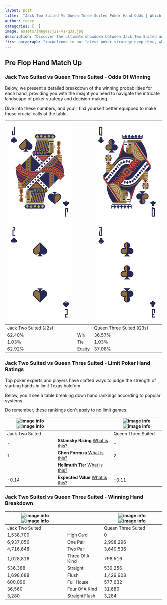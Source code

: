 ```yaml
---
layout: post
title:  "Jack Two Suited Vs Queen Three Suited Poker Hand Odds | Which Is The Better Hand In Poker? A Complete Guide"
author: reece
categories: [  ]
image: assets/images/j2s-vs-q3s.jpg
description: "Discover the ultimate showdown between Jack Two Suited and Queen Three Suited in poker! Uncover the odds, strategies, and scenarios where one hand triumphs over the other. Get ready to up your poker game with this thrilling analysis."
first_paragraph: "<p>Welcome to our latest poker strategy deep dive, where we're pitting two distinct hands against each other in a high-stakes showdown: Jack Two Suited vs Queen Three Suited.</p><p>In the dynamic world of poker, every decision counts, and knowing which hand holds the upper hand is key to your success at the table.</p><p>In this article, we'll dissect these two hands, explore the scenarios where one dominates the other, and equip you with the knowledge to make strategic choices that can tip the odds in your favor.</p><p>Get ready to unravel the intriguing dynamics of these poker hands and elevate your game to new heights.</p>"
---
```




[comment]: # (sp0)

## Pre Flop Hand Match Up

<div class="table hand-ratings" markdown="1"> 



### Jack Two Suited vs Queen Three Suited - Odds Of Winning

Below, we present a detailed breakdown of the winning probabilities for each hand, providing you with the insight you need to navigate the intricate landscape of poker strategy and decision-making. 

Dive into these numbers, and you'll find yourself better equipped to make those crucial calls at the table.


    
| ![image info](assets/images/hand1/j.png) ![image info](assets/images/hand1/2.png) |  | ![image info](assets/images/hand2/q.png) ![image info](assets/images/hand2/3.png) |
| -------- | -------- | -------- |
| Jack Two Suited (J2s) |  | Queen Three Suited (Q3s) |
| 62.40% | Win | 36.57% |
| 1.03% | Tie | 1.03% |
| 62.92% | Equity | 37.08% |




[comment]: # (sp1)



### Jack Two Suited vs Queen Three Suited - Limit Poker Hand Ratings

Top poker experts and players have crafted ways to judge the strength of starting hands in limit Texas hold'em. 

Below, you'll see a table breaking down hand rankings according to popular systems. 

Do remember, these rankings don't apply to no limit games.


    
| ![image info](https://www.riverpairs.com/assets/images/hand1/j.png) ![image info](https://www.riverpairs.com/assets/images/hand1/2.png) |  | ![image info](https://www.riverpairs.com/assets/images/hand2/q.png) ![image info](https://www.riverpairs.com/assets/images/hand2/3.png) |
| -------- | -------- | -------- |
| Jack Two Suited |  | Queen Three Suited |
| - | **Sklansky Rating** [What is this?](/sklansky-rating-explained) | - |
| 1 | **Chen Formula** [What is this?](/chen-formula-explained) | 2 |
| - | **Hellmuth Tier** [What is this?](/Hellmuth-tier-explained) | - |
| -0.14 | **Expected Value** [What is this?](/expected-value-explained) | -0.11 |




[comment]: # (sp2)



### Jack Two Suited vs Queen Three Suited - Winning Hand Breakdown


    
| ![image info](https://www.riverpairs.com/assets/images/hand1/j.png) ![image info](https://www.riverpairs.com/assets/images/hand1/2.png) |  | ![image info](https://www.riverpairs.com/assets/images/hand2/q.png) ![image info](https://www.riverpairs.com/assets/images/hand2/3.png) |
| -------- | -------- | -------- |
| Jack Two Suited |  | Queen Three Suited |
| 1,538,700 | High Card | 0 |
| 6,937,056 | One Pair | 2,998,296 |
| 4,716,648 | Two Pair | 3,640,536 |
| 1,028,816 | Three Of A Kind | 798,516 |
| 536,388 | Straight | 539,256 |
| 1,698,688 | Flush | 1,429,908 |
| 600,096 | Full House | 577,632 |
| 36,560 | Four Of A Kind | 31,680 |
| 3,280 | Straight Flush | 3,284 |




[comment]: # (sp3)



</div>

[comment]: # (sp4)



[comment]: # (sp5)


